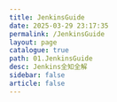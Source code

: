 ```yaml
---
title: JenkinsGuide
date: 2025-03-29 23:17:35
permalink: /JenkinsGuide
layout: page
catalogue: true
path: 01.JenkinsGuide
desc: Jenkins全知全解
sidebar: false
article: false
---
```


